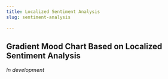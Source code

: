 ```yaml
---
title: Localized Sentiment Analysis
slug: sentiment-analysis

---
```

## Gradient Mood Chart Based on Localized Sentiment Analysis

_In development_